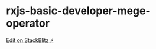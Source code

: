 # rxjs-basic-developer-mege-operator

[Edit on StackBlitz ⚡️](https://stackblitz.com/edit/rxjs-basic-developer-mege-operator)